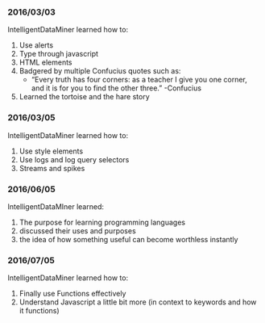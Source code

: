 ### 2016/03/03
IntelligentDataMiner learned how to:

1. Use alerts
2. Type through javascript
3. HTML elements
4. Badgered by multiple Confucius quotes such as:
   * “Every truth has four corners: as a teacher I give you one corner, and it is for you to find the other three.” -Confucius
5. Learned the tortoise and the hare story

### 2016/03/05
IntelligentDataMiner learned how to:

1. Use style elements 
2. Use logs and log query selectors 
3. Streams and spikes 

### 2016/06/05
IntelligentDataMIner learned:

1. The purpose for learning programming languages
2. discussed their uses and purposes
3. the idea of how something useful can become worthless instantly


### 2016/07/05
IntelligentDataMiner learned how to:
1. Finally use Functions effectively
2. Understand Javascript a little bit more (in context to keywords and how it functions)
